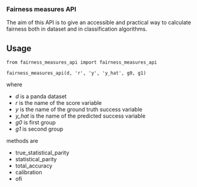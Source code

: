### Fairness measures API
The aim of this API is to give an accessible and practical way to calculate fairness both in dataset and in classification algorithms.

## Usage
`from fairness_measures_api import fairness_measures_api`

`fairness_measures_api(d, 'r', 'y', 'y_hat', g0, g1)`

where 
- *d* is a panda dataset
- *r* is the name of the score variable
- *y* is the name of the ground truth success variable
- *y_hat* is the name of the predicted success variable
- *g0* is first group
- *g1* is second group

methods are 
- true_statistical_parity
- statistical_parity
- total_accuracy
- calibration
- ofi
